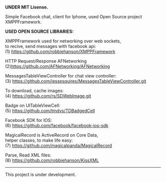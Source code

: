 
<b>UNDER MIT Lisense.</b>

Simple Facebook chat, client for Iphone, 
used Open Source project XMPPFramework.


<b>USED OPEN SOURCE LIBRARIES:</b>

XMPPFramework used for networking over web sockets,
<br>to recive, send messages with facebook api:
<br>(1) <https://github.com/robbiehanson/XMPPFramework>

HTTP Request/Response AFNetworking
<br>(2)<https://github.com/AFNetworking/AFNetworking>

MessagesTableViewController for chat view controller:
<br>(3) <https://github.com/jessesquires/MessagesTableViewController.git>

To download, cache images:
<br>(4) <https://github.com/rs/SDWebImage.git>

Badge on UITableViewCell:
<br>(5) <https://github.com/tmdvs/TDBadgedCell>

Facebook SDK for IOS:
<br>(6) <https://github.com/facebook/facebook-ios-sdk>

MagicalRecord is ActiveRecord on Core Data,
<br>helper classes, to make life easy:
<br>(7) <https://github.com/magicalpanda/MagicalRecord>

Parse, Read XML files:
<br>(8) <https://github.com/robbiehanson/KissXML>

------
This project is under development.



